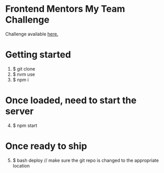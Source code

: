 # Frontend Mentors My Team Challenge
Challenge available <a href="https://www.frontendmentor.io/challenges/myteam-multipage-website-mxlEauvW" target="_blank">here.</a>

# Getting started

1. \$ git clone <source>
2. \$ nvm use
3. \$ npm i

# Once loaded, need to start the server

4. \$ npm start

# Once ready to ship

5. \$ bash deploy // make sure the git repo is changed to the appropriate location
